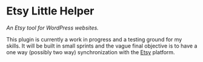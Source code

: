 # Etsy Little Helper

*An Etsy tool for WordPress websites.*

This plugin is currently a work in progress and a testing ground for my skills. It will be built in small sprints and the vague final objective is to have a one way (possibly two way) synchronization with the [Etsy](https://www.etsy.com/) platform.
